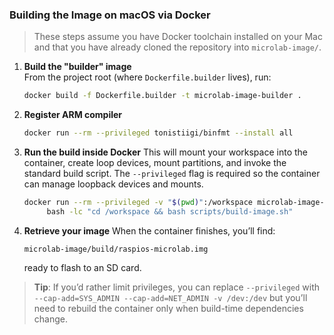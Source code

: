 ### Building the Image on macOS via Docker

> These steps assume you have Docker toolchain installed on your Mac and that you have already cloned the repository into `microlab-image/`.

1. **Build the "builder" image**  
   From the project root (where `Dockerfile.builder` lives), run:
   ```bash
   docker build -f Dockerfile.builder -t microlab-image-builder .
   ```

2. **Register ARM compiler**
   ```bash
   docker run --rm --privileged tonistiigi/binfmt --install all
   ```

3. **Run the build inside Docker**
   This will mount your workspace into the container, create loop devices, mount partitions, and invoke the standard build script. The `--privileged` flag is required so the container can manage loopback devices and mounts.

   ```bash
   docker run --rm --privileged -v "$(pwd)":/workspace microlab-image-builder \
        bash -lc "cd /workspace && bash scripts/build-image.sh"   
   ```

3. **Retrieve your image**
   When the container finishes, you’ll find:

   ```
   microlab-image/build/raspios-microlab.img
   ```

   ready to flash to an SD card.

> **Tip**: If you’d rather limit privileges, you can replace `--privileged` with
> `--cap-add=SYS_ADMIN --cap-add=NET_ADMIN -v /dev:/dev`
> but you’ll need to rebuild the container only when build-time dependencies change.

